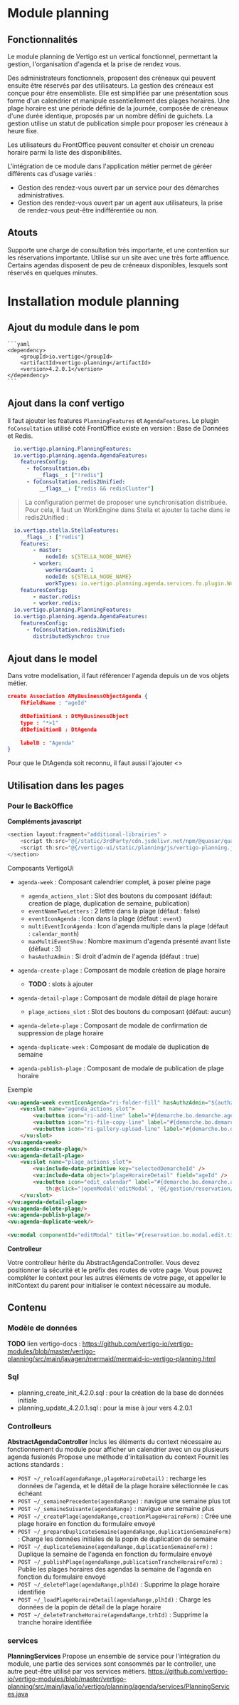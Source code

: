 # Module planning

## Fonctionnalités

Le module planning de Vertigo est un vertical fonctionnel, permettant la gestion, l'organisation d'agenda et la prise de rendez vous.

Des administrateurs fonctionnels, proposent des créneaux qui peuvent ensuite être réservés par des utilisateurs.
La gestion des créneaux est conçue pour être ensembliste. Elle est simplifiée par une présentation sous forme d'un calendrier et manipule essentiellement des plages horaires. 
Une plage horaire est une période définie de la journée, composée de créneaux d'une durée identique, proposés par un nombre défini de guichets.
La gestion utilise un statut de publication simple pour proposer les créneaux à heure fixe.

Les utilisateurs du FrontOffice peuvent consulter et choisir un creneau horaire parmi la liste des disponibilités.

L'intégration de ce module dans l'application métier permet de géréer différents cas d'usage variés :
 
  - Gestion des rendez-vous ouvert par un service pour des démarches administratives.
  - Gestion des rendez-vous ouvert par un agent aux utilisateurs, la prise de rendez-vous peut-être indifférentiée ou non.

## Atouts
Supporte une charge de consultation très importante, et une contention sur les réservations importante.
Utilisé sur un site avec une très forte affluence. Certains agendas disposent de peu de créneaux disponibles, lesquels sont réservés en quelques minutes.


# Installation module planning

## Ajout du module dans le pom
	```yaml
	<dependency>
		<groupId>io.vertigo</groupId>
		<artifactId>vertigo-planning</artifactId>
		<version>4.2.0.1</version>
	</dependency>
	```

## Ajout dans la conf vertigo

Il faut ajouter les features `PlanningFeatures` et `AgendaFeatures`.
Le plugin `foConsultation` utilisé coté FrontOffice existe en version : Base de Données et Redis.

```yaml
  io.vertigo.planning.PlanningFeatures:
  io.vertigo.planning.agenda.AgendaFeatures:   
    featuresConfig:
      - foConsultation.db:  
         __flags__: ["!redis"]
      - foConsultation.redis2Unified:
          __flags__: ["redis && redisCluster"]  
```


> La configuration permet de proposer une synchronisation distribuée.
> Pour cela, il faut un WorkEngine dans Stella et ajouter la tache dans le redis2Unified :
```yaml
  io.vertigo.stella.StellaFeatures:
    __flags__: ["redis"]
    features:
        - master:
            nodeId: ${STELLA_NODE_NAME}
        - worker:
            workersCount: 1
            nodeId: ${STELLA_NODE_NAME}
            workTypes: io.vertigo.planning.agenda.services.fo.plugin.WorkEngineSynchroDbRedisCreneau^1
    featuresConfig:
        - master.redis:
        - worker.redis:
  io.vertigo.planning.PlanningFeatures:
  io.vertigo.planning.agenda.AgendaFeatures:   
    featuresConfig:
      - foConsultation.redis2Unified:
        distributedSynchro: true
```

## Ajout dans le model

Dans votre modelisation, il faut référencer l'agenda depuis un de vos objets métier.
```Json
create Association AMyBusinessObjectAgenda {
    fkFieldName : "ageId"
    
    dtDefinitionA : DtMyBusinessObject
    type : "*>1"
    dtDefinitionB : DtAgenda
            
    labelB : "Agenda"
}
```

Pour que le DtAgenda soit reconnu, il faut aussi l'ajouter <<TODO>>


## Utilisation dans les pages

### Pour le BackOffice

__Compléments javascript__
```Javascript
<section layout:fragment="additional-librairies" >
	<script th:src="@{/static/3rdParty/cdn.jsdelivr.net/npm/@quasar/quasar-ui-qcalendar@4.0.0-beta.16/QCalendarDay.umd.min.js}"></script>
	<script th:src="@{/vertigo-ui/static/planning/js/vertigo-planning.js?t=__${appBuildTime}__}"></script>
</section>	
```

Composants VertigoUi 
- `agenda-week` : Composant calendrier complet, à poser pleine page
  - `agenda_actions_slot` : Slot des boutons du composant (défaut: creation de plage, duplication de semaine, publication)
  - `eventNameTwoLetters` : 2 lettre dans la plage (défaut : false)
  - `eventIconAgenda` : Icon dans la plage (défaut : `event`)
  - `multiEventIconAgenda` : Icon d'agenda multiple dans la plage (défaut : `calendar_month`)
  - `maxMultiEventShow` : Nombre maximum d'agenda présenté avant liste (défaut : 3)
  - `hasAuthzAdmin` : Si droit d'admin de l'agenda (défaut : true)

- `agenda-create-plage` : Composant de modale création de plage horaire
  - **TODO** : slots à ajouter
  
- `agenda-detail-plage` : Composant de modale détail de plage horaire
  - `plage_actions_slot` : Slot des boutons du composant (défaut: aucun)

- `agenda-delete-plage` : Composant de modale de confirmation de suppression de plage horaire

- `agenda-duplicate-week` : Composant de modale de duplication de semaine

- `agenda-publish-plage` : Composant de modale de publication de plage horaire

Exemple
```HTML
<vu:agenda-week eventIconAgenda="ri-folder-fill" hasAuthzAdmin="${authz.hasAuthorization('Demarche$agendaPersonel')}">
	<vu:slot name="agenda_actions_slot">
		<vu:button icon="ri-add-line" label="#{demarche.bo.demarche.agenda.action.create-plage-horaire}" @click="onCreatePlageHoraireDefault" vu:authz="Demarche$agendaPersonel" /> 
		<vu:button icon="ri-file-copy-line" label="#{demarche.bo.demarche.agenda.action.duplicate-week}" @click="onDuplicateWeek" vu:authz="Demarche$agendaPersonel"/>
		<vu:button icon="ri-gallery-upload-line" label="#{demarche.bo.demarche.agenda.action.manage-publication}" @click="onPublishPlageHoraires" :disabled="Quasar.date.extractDate(vueData.agendaRange.lastDate, 'DD/MM/YYYY') < new Date()" vu:authz="Demarche$agendaPersonel"/>
	</vu:slot>
</vu:agenda-week>
<vu:agenda-create-plage/>
<vu:agenda-detail-plage>
	<vu:slot name="plage_actions_slot">
		<vu:include-data-primitive key="selectedDemarcheId" />
		<vu:include-data object="plageHoraireDetail" field="ageId" />                        
		<vu:button icon="edit_calendar" label="#{demarche.bo.demarche.agenda.plage-horaire.action.book-rdv}" v-if="vueData.canCreateReservation" vu:authz="Reservation$create" 
			th:@click="|openModal('editModal', '@{/gestion/reservation/new?demId=}'+vueData.selectedDemarcheId+'&ageId='+vueData.plageHoraireDetail.ageId+'&dateLocale='+vueData.plageHoraireDetail.dateLocale)|" />                 
	</vu:slot>
</vu:agenda-detail-plage>
<vu:agenda-delete-plage/>
<vu:agenda-publish-plage/>
<vu:agenda-duplicate-week/>
		
<vu:modal componentId="editModal" title="#{reservation.bo.modal.edit.title}" iframe_title="#{reservation.bo.modal.edit.title}" position="right" maximized width="min(1024px, 100vw)" height="calc(100vh - 57px)" @before-hide="refresh()" />		
```

__Controlleur__

Votre controlleur hérite du AbstractAgendaController.
Vous devez positionner la sécurité et le préfix des routes de votre page.
Vous pouvez compléter le context pour les autres éléments de votre page, et appeller le initContext du parent pour initialiser le context nécessaire au module.

	
## Contenu 
 
### Modèle de données
**TODO** lien vertigo-docs : https://github.com/vertigo-io/vertigo-modules/blob/master/vertigo-planning/src/main/javagen/mermaid/mermaid-io-vertigo-planning.html

### Sql
 - planning_create_init_4.2.0.sql : pour la création de la base de données initiale
 - planning_update_4.2.0.1.sql : pour la mise à jour vers 4.2.0.1
 
### Controlleurs

**AbstractAgendaController**
Inclus les éléments du context nécessaire au fonctionnement du module pour afficher un calendrier avec un ou plusieurs agenda fusionés
Propose une méthode d'initalisation du context
Fournit les actions standards :
 - `POST ~/_reload(agendaRange,plageHoraireDetail)` : recharge les données de l'agenda, et le détail de la plage horaire sélectionnée le cas échéant
 - `POST ~/_semainePrecedente(agendaRange)` : navigue une semaine plus tot
 - `POST ~/_semaineSuivante(agendaRange)` : navigue une semaine plus 
 - `POST ~/_createPlage(agendaRange,creationPlageHoraireForm)` : Crée une plage horaire en fonction du formulaire envoyé
 - `POST ~/_prepareDuplicateSemaine(agendaRange,duplicationSemaineForm)` : Charge les données initiales de la popin de duplication de semaine
 - `POST ~/_duplicateSemaine(agendaRange,duplicationSemaineForm)` : Duplique la semaine de l'agenda en fonction du formulaire envoyé
 - `POST ~/_publishPlage(agendaRange,publicationTrancheHoraireForm)` : Publie les plages horaires des agendas la semaine de l'agenda en fonction du formulaire envoyé
 - `POST ~/_deletePlage(agendaRange,plhId)` : Supprime la plage horaire identifiée
 - `POST ~/_loadPlageHoraireDetail(agendaRange,plhId)` : Charge les données de la popin de détail de la plage horaire
 - `POST ~/_deleteTrancheHoraire(agendaRange,trhId)` : Supprime la tranche horaire identifiée
	 

### services

**PlanningServices**
Propose un ensemble de service pour l'intégration du module, 
une partie des services sont consommés par le controller, 
une autre peut-être utilisé par vos services métiers.
https://github.com/vertigo-io/vertigo-modules/blob/master/vertigo-planning/src/main/java/io/vertigo/planning/agenda/services/PlanningServices.java


   
 
 
